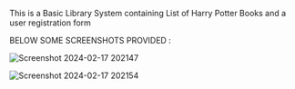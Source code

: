 This is a Basic Library System containing List of Harry Potter Books and a user registration form

BELOW SOME SCREENSHOTS PROVIDED :

![Screenshot 2024-02-17 202147](https://github.com/joydeepsarkar99/Basic-Library-System/assets/138491246/df46de6c-d1eb-487e-aa26-7974c9bc2b36)

![Screenshot 2024-02-17 202154](https://github.com/joydeepsarkar99/Basic-Library-System/assets/138491246/1bf7deb6-4a7f-4ce7-a80d-4eb5168eb117)
